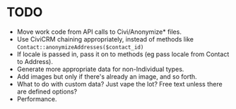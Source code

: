 # TODO

* Move work code from API calls to Civi/Anonymize* files.
* Use CiviCRM chaining appropriately, instead of methods like `Contact::anonymizeAddresses($contact_id)`
* If locale is passed in, pass it on to methods (eg pass locale from Contact to Address).
* Generate more appropriate data for non-Individual types.
* Add images but only if there's already an image, and so forth.
* What to do with custom data? Just vape the lot? Free text unless there are defined options?
* Performance.
